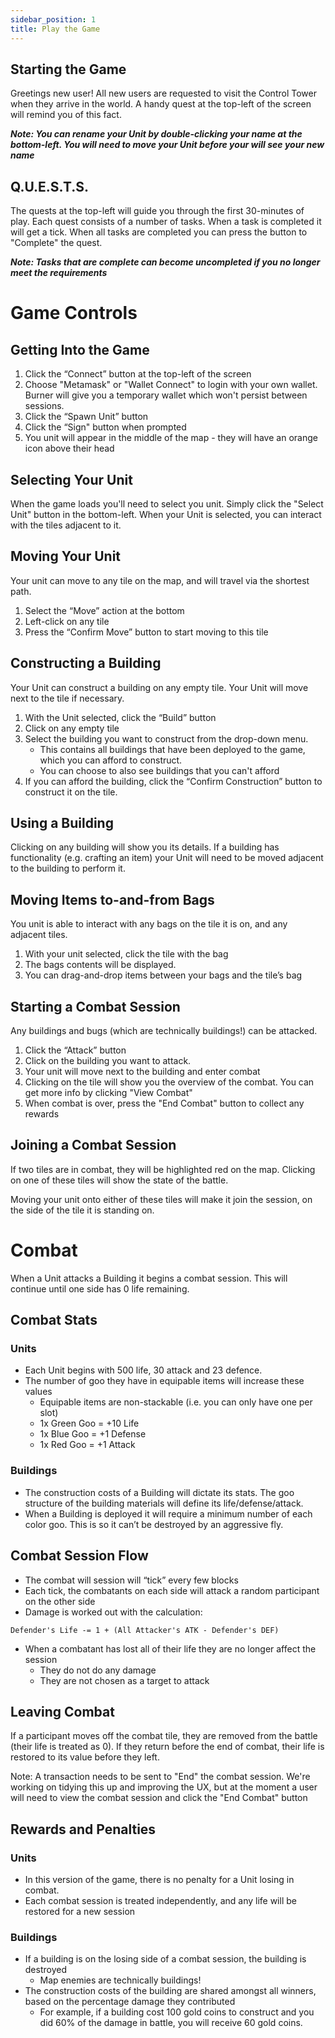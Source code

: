 ```yaml
---
sidebar_position: 1
title: Play the Game
---
```



## Starting the Game

Greetings new user! All new users are requested to visit the Control Tower when they arrive in the world. A handy quest at the top-left of the screen will remind you of this fact.

*****Note: You can rename your Unit by double-clicking your name at the bottom-left. You will need to move your Unit before your will see your new name*****

## Q.U.E.S.T.S.

The quests at the top-left will guide you through the first 30-minutes of play. Each quest consists of a number of tasks. When a task is completed it will get a tick. When all tasks are completed you can press the button to "Complete" the quest.

*****Note: Tasks that are complete can become uncompleted if you no longer meet the requirements*****

# Game Controls

## Getting Into the Game

1. Click the “Connect” button at the top-left of the screen
2. Choose "Metamask" or "Wallet Connect" to login with your own wallet. Burner will give you a temporary wallet which won't persist between sessions.
3. Click the “Spawn Unit” button
4. Click the “Sign" button when prompted
5. You unit will appear in the middle of the map - they will have an orange icon above their head

## Selecting Your Unit

When the game loads you'll need to select you unit. Simply click the "Select Unit" button in the bottom-left.
When your Unit is selected, you can interact with the tiles adjacent to it.

## Moving Your Unit

Your unit can move to any tile on the map, and will travel via the shortest path.

1. Select the “Move” action at the bottom
2. Left-click on any tile
3. Press the “Confirm Move” button to start moving to this tile

## Constructing a Building

Your Unit can construct a building on any empty tile. Your Unit will move next to the tile if necessary.

1. With the Unit selected, click the “Build” button
2. Click on any empty tile
3. Select the building you want to construct from the drop-down menu. 
    - This contains all buildings that have been deployed to the game, which you can afford to construct.
    - You can choose to also see buildings that you can't afford
6. If you can afford the building, click the “Confirm Construction” button to construct it on the tile.


## Using a Building

Clicking on any building will show you its details. If a building has functionality (e.g. crafting an item) your Unit will need to be moved adjacent to the building to perform it.

## Moving Items to-and-from Bags

You unit is able to interact with any bags on the tile it is on, and any adjacent tiles.

1. With your unit selected, click the tile with the bag
2. The bags contents will be displayed.
3. You can drag-and-drop items between your bags and the tile’s bag

## Starting a Combat Session

Any buildings and bugs (which are technically buildings!) can be attacked.

1. Click the “Attack” button
2. Click on the building you want to attack.
3. Your unit will move next to the building and enter combat
4. Clicking on the tile will show you the overview of the combat. You can get more info by clicking "View Combat"
5. When combat is over, press the "End Combat" button to collect any rewards

## Joining a Combat Session

If two tiles are in combat, they will be highlighted red on the map. Clicking on one of these tiles will show the state of the battle.

Moving your unit onto either of these tiles will make it join the session, on the side of the tile it is standing on.

# Combat

When a Unit attacks a Building it begins a combat session. This will continue until one side has 0 life remaining. 

## Combat Stats

### **********Units**********

- Each Unit begins with 500 life, 30 attack and 23 defence.
- The number of goo they have in equipable items will increase these values
    - Equipable items are non-stackable (i.e. you can only have one per slot)
    - 1x Green Goo = +10 Life
    - 1x Blue Goo = +1 Defense
    - 1x Red Goo = +1 Attack

### Buildings

- The construction costs of a Building will dictate its stats. The goo structure of the building materials will define its life/defense/attack.
- When a Building is deployed it will require a minimum number of each color goo. This is so it can’t be destroyed by an aggressive fly.

## Combat Session Flow

- The combat will session will “tick” every few blocks
- Each tick, the combatants on each side will attack a random participant on the other side
- Damage is worked out with the calculation:

```
Defender's Life -= 1 + (All Attacker's ATK - Defender's DEF)
```

- When a combatant has lost all of their life they are no longer affect the session
    - They do not do any damage
    - They are not chosen as a target to attack

## Leaving Combat

If a participant moves off the combat tile, they are removed from the battle (their life is treated as 0). If they return before the end of combat, their life is restored to its value before they left.

Note: A transaction needs to be sent to "End" the combat session. We're working on tidying this up and improving the UX, but at the moment a user will need to view the combat session and click the "End Combat" button

## Rewards and Penalties

### **********Units**********

- In this version of the game, there is no penalty for a Unit losing in combat.
- Each combat session is treated independently, and any life will be restored for a new session

### Buildings

- If a building is on the losing side of a combat session, the building is destroyed
    - Map enemies are technically buildings!
- The construction costs of the building are shared amongst all winners, based on the percentage damage they contributed
    - For example, if a building cost 100 gold coins to construct and you did 60% of the damage in battle, you will receive 60 gold coins.
